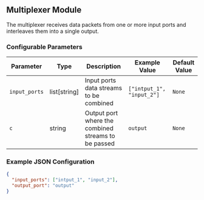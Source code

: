 <!--
SPDX-FileCopyrightText: Copyright (c) 2022-2023, NVIDIA CORPORATION & AFFILIATES. All rights reserved.
SPDX-License-Identifier: Apache-2.0

Licensed under the Apache License, Version 2.0 (the "License");
you may not use this file except in compliance with the License.
You may obtain a copy of the License at

http://www.apache.org/licenses/LICENSE-2.0

Unless required by applicable law or agreed to in writing, software
distributed under the License is distributed on an "AS IS" BASIS,
WITHOUT WARRANTIES OR CONDITIONS OF ANY KIND, either express or implied.
See the License for the specific language governing permissions and
limitations under the License.
-->

## Multiplexer Module

The multiplexer receives data packets from one or more input ports and interleaves them into a single output.

### Configurable Parameters

| Parameter                 | Type      | Description                                                                                               | Example Value | Default Value |
|---------------------------|-----------|-----------------------------------------------------------------------------------------------------------|---------------|---------------|
| `input_ports`| list[string]   | Input ports data streams to be combined                                                      | `["intput_1", "input_2"]`        | `None`        |
| `c`         | string   | Output port where the combined streams to be passed                     | `output`          | `None`          |

### Example JSON Configuration

```json
{
  "input_ports": ["intput_1", "input_2"],
  "output_port": "output"
}
